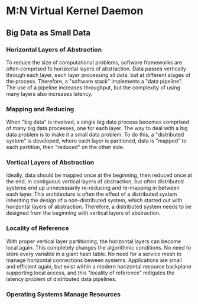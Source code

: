 # M:N Virtual Kernel Daemon

## Big Data as Small Data

### Horizontal Layers of Abstraction
To reduce the size of computational problems, software frameworks are often comprised fo horizontal layers of abstraction. Data passes vertically through each layer, each layer processing all data, but at different stages of the process. Therefore, a "software stack" implements a "data pipeline". The use of a pipeline increases throughput, but the complexity of using many layers also increases latency.

### Mapping and Reducing
When "big data" is involved, a single big data process becomes comprised of many big data processes, one for each layer. The way to deal with a big data problem is to make it a small data problem. To do this, a "distributed system" is developed, where each layer is paritioned, data is "mapped" to each partition, then "reduced" on the other side.

### Vertical Layers of Abstraction
Ideally, data should be mapped once at the beginning, then reduced once at the end, in contiguous vertical layers of abstraction, but often distributed systems end up unnecessarily re-reducing and re-mapping in between each layer. This architecture is often the effect of a distributed system inheriting the design of a non-distributed system, which started out with horizontal layers of abstraction. Therefore, a distributed system needs to be designed from the beginning with vertical layers of abstraction. 

### Locality of Reference
With proper vertical layer partitioning, the horizontal layers can become local again. This completely changes the algorithmic conditions. No need to store every variable in a giant hash table. No need for a service mesh to manage horizontal connections beween systems. Applications are small and efficient again, but exist within a modern horizontal resource backplane supporting local access, and this "locality of reference" mitigates the latency problem of distributed data pipelines.

### Operating Systems Manage Resources
